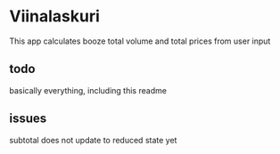 # Viinalaskuri

This app calculates booze total volume and total prices from user input

## todo

basically everything, including this readme

## issues

subtotal does not update to reduced state yet
